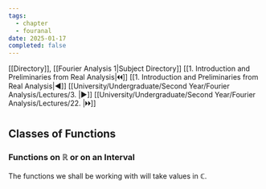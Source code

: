 ```yaml
---
tags:
  - chapter
  - fouranal
date: 2025-01-17
completed: false
---
```

[[Directory]], [[Fourier Analysis 1|Subject Directory]]
[[1. Introduction and Preliminaries from Real Analysis|🞀🞀]] [[1. Introduction and Preliminaries from Real Analysis|◀]] [[University/Undergraduate/Second Year/Fourier Analysis/Lectures/3. |▶]] [[University/Undergraduate/Second Year/Fourier Analysis/Lectures/22. |🞂🞂]]
# 
## Classes of Functions
### Functions on $\mathbb{R} {}$ or on an Interval
The functions we shall be working with will take values in $\mathbb{C}$. 